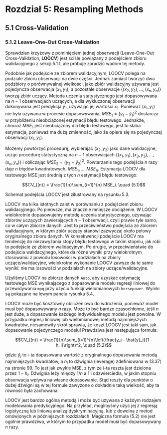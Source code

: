 # Rozdział 5: Resampling Methods

## 5.1 Cross-Validation

### 5.1.2 Leave-One-Out Cross-Validation

Sprawdzian krzyżowy z pominięciem jednej obserwacji (Leave-One-Out Cross-Validation, **LOOCV**) jest ściśle powiązany z podejściem zbioru walidacyjnego z sekcji 5.1.1, ale próbuje zaradzić wadom tej metody.

Podobnie jak podejście ze zbiorem walidacyjnym, LOOCV polega na podziale zbioru obserwacji na dwie części. Jednak zamiast tworzyć dwa podzbiory o porównywalnej wielkości, jako zbiór walidacyjny używana jest pojedyncza obserwacja $(x_1, y_1)$, a pozostałe obserwacje $\{(x_2, y_2),...,(x_n, y_n)\}$ tworzą zbiór uczący. Metoda uczenia statystycznego jest dopasowywana na $n − 1$ obserwacjach uczących, a dla wykluczonej obserwacji dokonywana jest predykcja $\hat{y}_1$, używając jej wartości $x_1$. Ponieważ $(x_1, y_1)$ nie była używana w procesie dopasowywania, $MSE_1 = (y_1 − \hat{y}_1)^2$ dostarcza w przybliżeniu nieobciążonej estymacji błędu testowego. Jednakże, chociaż $MSE_1$ jest nieobciążony dla błędu testowego, jest to słaba estymacja, ponieważ ma dużą zmienność, jako że opiera się na pojedynczej obserwacji $(x_1, y_1)$.

Możemy powtórzyć procedurę, wybierając $(x_2, y_2)$ jako dane walidacyjne, ucząc procedurę statystyczną na $n − 1$ obserwacjach $\{(x_1, y_1),(x_3, y_3),...,(x_n, y_n)\}$ i obliczając $MSE_2 = (y_2−\hat{y}_2)^2$. Powtarzanie tego podejścia $n$ razy daje $n$ błędów kwadratowych, $MSE_1,..., MSE_n$. Estymacja LOOCV dla testowego MSE jest średnią z tych $n$ estymacji błędu testowego:

$$CV_{(n)} = \frac{1}{n}\sum_{i=1}^{n} MSE_i. \quad (5.1)$$

Schemat podejścia LOOCV jest zilustrowany na rysunku 5.3.

LOOCV ma kilka istotnych zalet w porównaniu z podejściem zbioru walidacyjnego. Po pierwsze, ma znacznie mniejsze obciążenie. W LOOCV wielokrotnie dopasowujemy metodę uczenia statystycznego, używając zbiorów uczących zawierających $n − 1$ obserwacji, czyli prawie tyle samo, co w całym zbiorze danych. Jest to przeciwieństwo podejścia ze zbiorem walidacyjnym, w którym zbiór uczący stanowi zazwyczaj około połowy oryginalnego zbioru danych. W konsekwencji podejście LOOCV ma tendencję do niezawyżania stopy błędu testowego w takim stopniu, jak robi to podejście ze zbiorem walidacyjnym. Po drugie, w przeciwieństwie do podejścia walidacyjnego, które da różne wyniki przy wielokrotnym stosowaniu z powodu losowości w podziałach na zbiory uczące/walidacyjne, wielokrotne wykonanie LOOCV zawsze da te same wyniki: nie ma losowości w podziałach na zbiory uczące/walidacyjne.

Użyliśmy LOOCV na zbiorze danych `Auto`, aby uzyskać estymację testowego MSE wynikającego z dopasowania modelu regresji liniowej do przewidywania `mpg` przy użyciu funkcji wielomianowych `horsepower`. Wyniki są pokazane na lewym panelu rysunku 5.4.

LOOCV może być kosztowny obliczeniowo do wdrożenia, ponieważ model musi być dopasowywany $n$ razy. Może to być bardzo czasochłonne, jeśli $n$ jest duże, a dopasowanie każdego indywidualnego modelu jest powolne. W przypadku regresji liniowej lub wielomianowej metodą najmniejszych kwadratów, niesamowity skrót sprawia, że koszt LOOCV jest taki sam, jak dopasowanie pojedynczego modelu! Prawdziwa jest następująca formuła:

$$CV_{(n)} = \frac{1}{n}\sum_{i=1}^{n}\left(\frac{y_i - \hat{y}_i}{1 - h_i}\right)^2, \quad (5.2)$$

gdzie $\hat{y}_i$ to i-ta dopasowana wartość z oryginalnego dopasowania metodą najmniejszych kwadratów, a $h_i$ to dźwignia (leverage) zdefiniowana w (3.37) na stronie 99. To jest jak zwykłe MSE, z tym że i-ta reszta jest dzielona przez $1 − h_i$. Dźwignia leży między $1/n$ a 1 i odzwierciedla, w jakim stopniu obserwacja wpływa na własne dopasowanie. Stąd reszty dla punktów o dużej dźwigni są w tej formule zawyżone o dokładnie taką wielkość, aby ta równość była zachowana.

LOOCV jest bardzo ogólną metodą i może być używana z każdym rodzajem modelowania predykcyjnego. Na przykład, moglibyśmy użyć jej z regresją logistyczną lub liniową analizą dyskryminacyjną, lub z dowolną z metod omówionych w późniejszych rozdziałach. Magiczna formuła (5.2) nie jest ogólnie prawdziwa, w którym to przypadku model musi być dopasowywany $n$ razy.